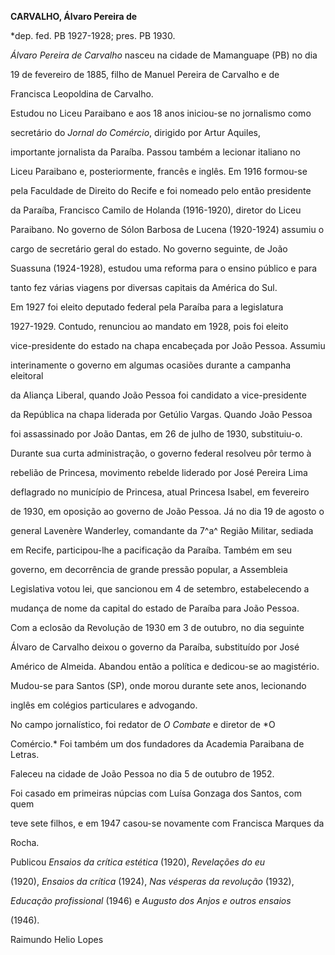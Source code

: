**CARVALHO, Álvaro Pereira de**



\*dep. fed. PB 1927-1928; pres. PB 1930.



*Álvaro Pereira de Carvalho* nasceu na cidade de Mamanguape (PB) no dia

19 de fevereiro de 1885, filho de Manuel Pereira de Carvalho e de

Francisca Leopoldina de Carvalho.



Estudou no Liceu Paraibano e aos 18 anos iniciou-se no jornalismo como

secretário do *Jornal do Comércio*, dirigido por Artur Aquiles,

importante jornalista da Paraíba. Passou também a lecionar italiano no

Liceu Paraibano e, posteriormente, francês e inglês. Em 1916 formou-se

pela Faculdade de Direito do Recife e foi nomeado pelo então presidente

da Paraíba, Francisco Camilo de Holanda (1916-1920), diretor do Liceu

Paraibano. No governo de Sólon Barbosa de Lucena (1920-1924) assumiu o

cargo de secretário geral do estado. No governo seguinte, de João

Suassuna (1924-1928), estudou uma reforma para o ensino público e para

tanto fez várias viagens por diversas capitais da América do Sul.



Em 1927 foi eleito deputado federal pela Paraíba para a legislatura

1927-1929. Contudo, renunciou ao mandato em 1928, pois foi eleito

vice-presidente do estado na chapa encabeçada por João Pessoa. Assumiu

interinamente o governo em algumas ocasiões durante a campanha eleitoral

da Aliança Liberal, quando João Pessoa foi candidato a vice-presidente

da República na chapa liderada por Getúlio Vargas. Quando João Pessoa

foi assassinado por João Dantas, em 26 de julho de 1930, substituiu-o.

Durante sua curta administração, o governo federal resolveu pôr termo à

rebelião de Princesa, movimento rebelde liderado por José Pereira Lima

deflagrado no município de Princesa, atual Princesa Isabel, em fevereiro

de 1930, em oposição ao governo de João Pessoa. Já no dia 19 de agosto o

general Lavenère Wanderley, comandante da 7^a^ Região Militar, sediada

em Recife, participou-lhe a pacificação da Paraíba. Também em seu

governo, em decorrência de grande pressão popular, a Assembleia

Legislativa votou lei, que sancionou em 4 de setembro, estabelecendo a

mudança de nome da capital do estado de Paraíba para João Pessoa.



Com a eclosão da Revolução de 1930 em 3 de outubro, no dia seguinte

Álvaro de Carvalho deixou o governo da Paraíba, substituído por José

Américo de Almeida. Abandou então a política e dedicou-se ao magistério.

Mudou-se para Santos (SP), onde morou durante sete anos, lecionando

inglês em colégios particulares e advogando.



No campo jornalístico, foi redator de *O Combate* e diretor de *O

Comércio.* Foi também um dos fundadores da Academia Paraibana de Letras.



Faleceu na cidade de João Pessoa no dia 5 de outubro de 1952.



Foi casado em primeiras núpcias com Luísa Gonzaga dos Santos, com quem

teve sete filhos, e em 1947 casou-se novamente com Francisca Marques da

Rocha.



Publicou *Ensaios da crítica estética* (1920), *Revelações do eu*

(1920), *Ensaios da crítica* (1924), *Nas vésperas da revolução* (1932),

*Educação profissional* (1946) e *Augusto dos Anjos e outros ensaios*

(1946).



Raimundo Helio Lopes



